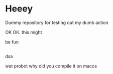 # Heeey

Dummy repository for testing out my dumb action

OK OK.                      this might

be fun
##
dsa

wat probot why did you compile it on macos
